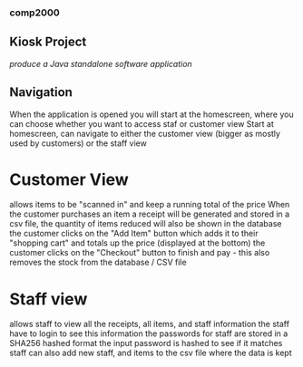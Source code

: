 ### comp2000 
## Kiosk Project
*produce a Java standalone software application*

## Navigation
When the application is opened you will start at the homescreen, where you can choose whether you want to access staf or customer view
Start at homescreen, can navigate to either the customer view (bigger as mostly used by customers) or the staff view

# Customer View
allows items to be "scanned in" and keep a running total of the price
When the customer purchases an item a receipt will be generated and stored in a csv file, the quantity of items reduced will also be shown in the database
the customer clicks on the "Add Item" button which adds it to their "shopping cart" and totals up the price (displayed at the bottom)
the customer clicks on the "Checkout" button to finish and pay - this also removes the stock from the database / CSV file

# Staff view 
allows staff to view all the receipts, all items, and staff information 
the staff have to login to see this information
the passwords for staff are stored in a SHA256 hashed format 
the input password is hashed to see if it matches
staff can also add new staff, and items to the csv file where the data is kept
